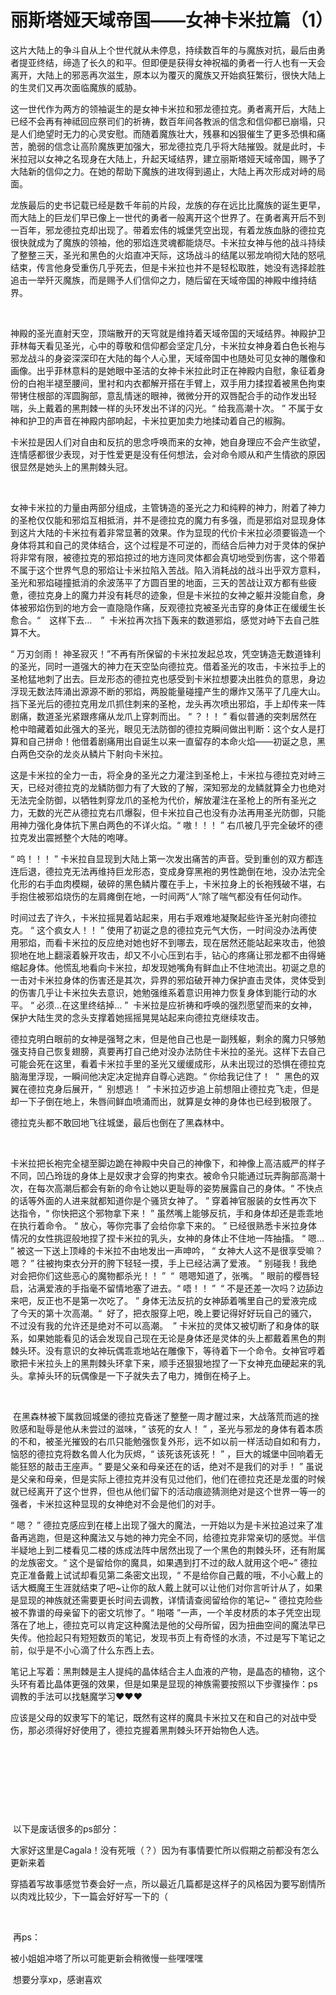 # 丽斯塔娅天域帝国——女神卡米拉篇（1）

这片大陆上的争斗自从上个世代就从未停息，持续数百年的与魔族对抗，最后由勇者提亚终结，缔造了长久的和平。但即便是获得女神祝福的勇者一行人也有一天会离开，大陆上的邪恶再次滋生，原本以为覆灭的魔族又开始疯狂繁衍，很快大陆上的生灵们又再次面临魔族的威胁。

这一世代作为两方的领袖诞生的是女神卡米拉和邪龙德拉克。勇者离开后，大陆上已经不会再有神祗回应祭司们的祈祷，数百年间各教派的信念和信仰都已崩塌，只是人们绝望时无力的心灵安慰。而随着魔族壮大，残暴和凶狠催生了更多恐惧和痛苦，脆弱的信念让高阶魔族更加强大，邪龙德拉克几乎将大陆摧毁。就是此时，卡米拉冠以女神之名现身在大陆上，升起天域结界，建立丽斯塔娅天域帝国，赐予了大陆新的信仰之力。在她的帮助下魔族的进攻得到遏止，大陆上再次形成对峙的局面。

龙族最后的史书记载已经是数千年前的片段，龙族的存在远比比魔族的诞生更早，而大陆上的巨龙们早已像上一世代的勇者一般离开这个世界了。在勇者离开后不到一百年，邪龙德拉克却出现了。带着宏伟的城堡凭空出现，有着龙族血脉的德拉克很快就成为了魔族的领袖，他的邪焰连灵魂都能烧尽。卡米拉女神与他的战斗持续了整整三天，圣光和黑色的火焰直冲天际，这场战斗的结尾以邪龙响彻大陆的怒吼结束，传言他身受重伤几乎死去，但是卡米拉也并不是轻松取胜，她没有选择趁胜追击一举歼灭魔族，而是赐予人们信仰之力，随后留在天域帝国的神殿中维持结界。 

  

神殿的圣光直射天空，顶端散开的天穹就是维持着天域帝国的天域结界。神殿护卫菲林每天看见圣光，心中的尊敬和信仰都会坚定几分，卡米拉女神身着白色长袍与邪龙战斗的身姿深深印在大陆的每个人心里，天域帝国中也随处可见女神的雕像和画像。出乎菲林意料的是她眼中圣洁的女神卡米拉此时正在神殿内自慰，象征着身份的白袍半褪至腰间，里衬和内衣都解开搭在手臂上，双手用力揉捏着被黑色拘束带铐住根部的浑圆胸部，意乱情迷的眼神，微微分开的双唇配合手的动作发出轻喘，头上戴着的黑荆棘一样的头环发出不详的闪光。“ 给我高潮十次。 ” 不属于女神和护卫的声音在神殿内部响起，卡米拉更加卖力地揉动着自己的椒胸。

卡米拉是因人们对自由和反抗的思念呼唤而来的女神，她自身理应不会产生欲望，连情感都很少表现，对于性爱更是没有任何想法，会对命令顺从和产生情欲的原因很显然是她头上的黑荆棘头冠。 

  

女神卡米拉的力量由两部分组成，主管铸造的圣光之力和纯粹的神力，附着了神力的圣枪仅仅能和邪焰互相抵消，并不是德拉克的魔力有多强，而是邪焰对显现身体到这片大陆的卡米拉有着非常显著的效果。作为显现的代价卡米拉必须要锻造一个身体将其和自己的灵体结合，这个过程是不可逆的，而结合后神力对于灵体的保护将非常有限，被德拉克的邪焰掠过的地方连同灵体都会真切地受到伤害，这个带着不属于这个世界气息的邪焰让卡米拉陷入苦战。陷入消耗战的战斗出乎双方意料，圣光和邪焰碰撞抵消的余波荡平了方圆百里的地面，三天的苦战让双方都有些疲惫，德拉克身上的魔力并没有耗尽的迹象，但是卡米拉的女神之躯并没能自愈，身体被邪焰伤到的地方会一直隐隐作痛，反观德拉克被圣光击穿的身体正在缓缓生长愈合。“　这样下去…　”  卡米拉再次挡下轰来的数道邪焰，感觉对峙下去自己胜算不大。

“ 万刃剑雨！ 神圣寂灭！”不再有所保留的卡米拉发起总攻，凭空铸造无数道锋利的圣光，同时一道强大的神力在天空坠向德拉克。借着圣光的攻击，卡米拉手上的圣枪猛地刺了出去。巨龙形态的德拉克也感受到卡米拉想要决出胜负的意思，身边浮现无数法阵涌出源源不断的邪焰，两股能量碰撞产生的爆炸又荡平了几座大山。挡下圣光后的德拉克用龙爪抓住刺来的圣枪，龙头再次喷出邪焰，手上却传来一阵剧痛，数道圣光紧跟疼痛从龙爪上穿刺而出。 “ ？！！ ” 看似普通的突刺居然在枪中暗藏着如此强大的圣光，眼见无法防御的德拉克瞬间做出判断：这个女人是打算和自己拼命！他借着剧痛用出自诞生以来一直留存的本命火焰——初诞之息，黑白两色交杂的龙炎从鳞片下射向卡米拉。

这是卡米拉的全力一击，将全身的圣光之力灌注到圣枪上，卡米拉与德拉克对峙三天，已经对德拉克的龙鳞防御力有了大致的了解，深知邪龙的龙鳞就算全力也绝对无法完全防御，以牺牲刺穿龙爪的圣枪为代价，解放灌注在圣枪上的所有圣光之力，无数的光芒从德拉克右爪爆裂，但卡米拉自己也没有办法再用圣光防御，只能用神力强化身体抗下黑白两色的不详火焰。“ 嗷！！！ ” 右爪被几乎完全破坏的德拉克发出震撼整个大陆的咆哮。

“ 呜！！！ ” 卡米拉自显现到大陆上第一次发出痛苦的声音。受到重创的双方都连连后退，德拉克无法再维持巨龙形态，变成身穿黑袍的男性跪倒在地，没办法完全化形的右手血肉模糊，破碎的黑色鳞片覆在手上，卡米拉身上的长袍残破不堪，右手抱住被邪焰烧伤的左肩瘫倒在地，一时间两“人”除了喘气都没有任何动作。

时间过去了许久，卡米拉摇晃着站起来，用右手艰难地凝聚起些许圣光射向德拉克。 “ 这个疯女人！！ ” 使用了初诞之息的德拉克元气大伤，一时间没办法再使用邪焰，而看卡米拉的反应绝对她也好不到哪去，现在居然还能站起来攻击，他狼狈地在地上翻滚着躲开攻击，却又不小心压到右手，钻心的疼痛让邪龙都不由得蜷缩起身体。他慌乱地看向卡米拉，却发现她嘴角有鲜血止不住地流出。初诞之息的一击对卡米拉身体的伤害还是其次，异界的邪焰破开神力保护直击灵体，灵体受到的伤害几乎让卡米拉失去意识，她勉强维系着意识用神力恢复身体到能行动的水平。 “ 必须…在这里终结掉… ”  卡米拉是应祈祷和呼唤的强烈愿望而来的女神，保护大陆生灵的念头支撑着她摇摇晃晃站起来向德拉克继续攻击。

德拉克明白眼前的女神是强弩之末，但是他自己也是一副残躯，剩余的魔力只够勉强支持自己恢复翅膀，真要再打自己绝对没办法防住卡米拉的圣光。这样下去自己可能会死在这里，看着卡米拉手里的圣光又缓缓成形，从未出现过的恐惧在德拉克脑海里浮现，一瞬间他决定决定抛弃自尊心逃跑。“ 你给我记住了！  ”  黑色的双翼在德拉克身后展开，“  别想逃！  ” 卡米拉迈步追上前想阻止德拉克飞走，但是却一下子倒在地上，朱唇间鲜血喷涌而出，就算是女神的身体也已经到极限了。

德拉克头都不敢回地飞往城堡，最后也倒在了黑森林中。 

  

卡米拉把长袍完全褪至脚边跪在神殿中央自己的神像下，和神像上高洁威严的样子不同，凹凸玲珑的身体上是奴隶才会穿的拘束衣。被命令只能通过玩弄胸部高潮十次，在每次高潮后都会有新的命令让她以更耻辱的姿势展露自己的身体。“ 不快点的话等外面的人进来就都知道你是个骚货女神了。 ” 穿着神官服装的女性再次下达指令，“ 你快把这个邪物拿下来！ ” 虽然嘴上能够反抗，手和身体却还是乖乖地在执行着命令。 “ 放心，等你完事了会给你拿下来的。 ” 已经很熟悉卡米拉身体情况的女性挑逗般地捏了捏卡米拉的乳头，女神的身体止不住地一阵抽搐。 “ 嗯… ” 被这一下送上顶峰的卡米拉不由地发出一声呻吟， “ 女神大人这不是很享受嘛？嗯？ ” 往被拘束衣分开的胯下轻轻一摸，手上已经沾满了爱液。 “ 别碰我！我绝对会把你们这些恶心的魔物都杀光！！ ”  “  嗯嗯知道了，张嘴。 ” 眼前的樱唇轻启，沾满爱液的手指毫不留情地塞了进去。“ 唔！！ ”  “ 不是还差一次吗？边舔边来吧，反正也不是第一次吃了。 ” 身体无法反抗的女神舔着嘴里自己的爱液完成了今天的第十次高潮。“  好了，把衣服穿上吧，晚上要记得好好玩自己的骚穴，不过没有我的允许还是绝对不可以高潮。  ” 卡米拉的灵体又被切断了和身体的联系，如果她能看见的话会发现自己现在无论是身体还是灵体的头上都戴着黑色的荆棘头环。没有意识的女神玩偶乖乖地站在雕像下，等待着下一个命令。女神官哼着歌把卡米拉头上的黑荆棘头环拿下来，顺手还狠狠地捏了一下女神充血硬起来的乳头。拿掉头环的玩偶像是一下子就失去了电力，摊倒在椅子上。

  

 在黑森林被下属救回城堡的德拉克昏迷了整整一周才醒过来，大战落荒而逃的挫败感和耻辱是他从未尝过的滋味，“ 该死的女人！ ” ，圣光与邪龙的身体有着本质的不和，被圣光摧毁的右爪只能勉强恢复外形，远不如以前一样活动自如和有力，恼怒的德拉克将数名兽人化为灰烬，“ 该死该死该死！ ” ，巨大的城堡中回响着无能狂怒的敲击王座声。“ 要是父亲和母亲还在的话，绝对不是我们的对手！ ” 虽说是父亲和母亲，但是实际上德拉克并没有见过他们，他们在德拉克还是龙蛋的时候就已经离开了这个世界，但也从他们留下的活动痕迹猜测绝对是这个世界一等一的强者，卡米拉这种显现的女神绝对不会是他们的对手。

“ 嗯？ ” 德拉克感应到在楼上出现了强大的魔法，一开始以为是卡米拉追过来了准备再逃跑，但是这种魔法又与她的神力完全不同，给德拉克非常亲切的感觉。半信半疑地上到二楼看见二楼的炼成法阵中居然出现了一个黑色的荆棘头环，还有附属的龙族密文。“ 这个是留给你的魔具，如果遇到打不过的敌人就用这个吧~” 德拉克正准备戴上试试却看见第二条密文出现，“ 不是给你自己戴的哦，不小心戴上的话大概魔王生涯就结束了吧~让你的敌人戴上就可以让他们对你言听计从了，如果是显现的神族就还需要更长时间去调教，详情请查阅留给你的笔记~ ” 德拉克险些被不靠谱的母亲留下的密文坑惨了。“ 啪嗒 ”一声，一个羊皮材质的本子凭空出现落在了地上，德拉克可以肯定这种魔法是他的父母所留，因为扭曲空间的魔法早已失传。他捡起只有短短数页的笔记，发现书页上有奇怪的水渍，不过是写下笔记之前，似乎是不小心滴了什么东西上去。

笔记上写着：黑荆棘是主人提纯的晶体结合主人血液的产物，是晶态的植物，这个头环有着比晶体更强的效果，但是如果是显现的神族需要按照以下步骤操作：ps调教的手法可以找魅魔学习♥♥♥

应该是父母的奴隶写下的笔记，既然有这样的魔具卡米拉又在和自己的对战中受伤，那必须得好好使用了，德拉克握着黑荆棘头环开始物色人选。 

  

  

  

  

 以下是废话很多的ps部分：

大家好这里是Cagala！没有死哦（？）因为有事情要忙所以假期之前都没有怎么更新来着

穿插着写故事感觉节奏会好一点，所以最近几篇都是这样子的风格因为要写剧情所以肉戏比较少，下一篇会好好写一下的（

  

 再ps：

被小姐姐冲塔了所以可能更新会稍微慢一些嘿嘿嘿 

 想要分享xp，感谢喜欢

